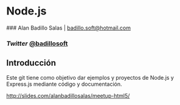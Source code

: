 # Node.js

### Alan Badillo Salas | badillo.soft@hotmail.com

### _Twitter_ [@badillosoft](https://twitter.com/badillosoft)

## Introducción

Este git tiene como objetivo dar ejemplos y proyectos de
Node.js y Express.js mediante código y documentación.

http://slides.com/alanbadillosalas/meetup-html5/